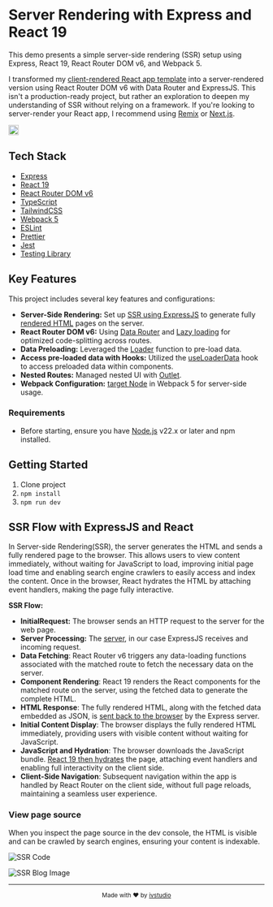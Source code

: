 # Server Rendering with Express and React 19

This demo presents a simple server-side rendering (SSR) setup using Express, React 19, React Router DOM v6, and Webpack 5.

I transformed my [client-rendered React app template](https://github.com/ivstudio/react-typescript-tailwindcss-webpack5-starter) into a server-rendered version using React Router DOM v6 with Data Router and ExpressJS. This isn't a production-ready project, but rather an exploration to deepen my understanding of SSR without relying on a framework. If you're looking to server-render your React app, I recommend using [Remix](https://remix.run/) or [Next.js](https://nextjs.org/).


<a href="https://twitter.com/ivstudio"><img src="https://img.shields.io/twitter/follow/ivstudio.svg?style=social&label=Follow&maxAge=3600" height="20"></a>

## Tech Stack

- [Express](https://expressjs.com/)
- [React 19](https://reactjs.org/)
- [React Router DOM v6](https://reactrouter.com/en/main)
- [TypeScript](https://www.typescriptlang.org/)
- [TailwindCSS](https://tailwindcss.com/)
- [Webpack 5](https://webpack.js.org/)
- [ESLint](https://eslint.org/)
- [Prettier](https://prettier.io/)
- [Jest](https://jestjs.io/)
- [Testing Library](https://testing-library.com/docs/react-testing-library/intro/) 

## Key Features

This project includes several key features and configurations:

- **Server-Side Rendering:** Set up [SSR using ExpressJS](https://github.com/ivstudio/ssr-express-react/blob/main/src/server/entry.server.ts) to generate fully [rendered HTML](https://github.com/ivstudio/ssr-express-react/blob/main/src/server/render.tsx) pages on the server.
- **React Router DOM v6:** Using [Data Router](https://reactrouter.com/en/main/guides/ssr) and [Lazy loading](https://github.com/ivstudio/ssr-express-react/blob/main/src/pages/About/About.tsx) for optimized code-splitting across routes.
- **Data Preloading:** Leveraged the [Loader](https://github.com/ivstudio/ssr-express-react/blob/main/src/routes.tsx) function to pre-load data.
- **Access pre-loaded data with Hooks:** Utilized the [useLoaderData](https://github.com/ivstudio/ssr-express-react/blob/main/src/pages/BlogRoll/BlogRoll.tsx) hook to access preloaded data within components.
- **Nested Routes:** Managed nested UI with [Outlet](https://github.com/ivstudio/ssr-express-react/blob/main/src/routes.tsx).
- **Webpack Configuration:**  [target Node](https://github.com/ivstudio/ssr-express-react/blob/main/webpack/webpack.server.ts) in Webpack 5 for server-side usage.

### Requirements

- Before starting, ensure you have [Node.js](https://nodejs.org/) v22.x or later and npm installed.

## Getting Started

1. Clone project
2. `npm install`
3. `npm run dev`


## SSR Flow with ExpressJS and React

In Server-side Rendering(SSR), the server generates the HTML and sends a fully rendered page to the browser. This allows users to view content immediately, without waiting for JavaScript to load, improving initial page load time and enabling search engine crawlers to easily access and index the content. Once in the browser, React hydrates the HTML by attaching event handlers, making the page fully interactive.


**SSR Flow:**

- **InitialRequest:** The browser sends an HTTP request to the server for the web page.
- **Server Processing:**  The [server](https://github.com/ivstudio/ssr-express-react/blob/main/src/server/entry.server.ts), in our case ExpressJS receives and incoming request.
- **Data Fetching**: React Router v6 triggers any data-loading functions associated with the matched route to fetch the necessary data on the server.
- **Component Rendering**: React 19 renders the React components for the matched route on the server, using the fetched data to generate the complete HTML.
- **HTML Response**: The fully rendered HTML, along with the fetched data embedded as JSON, is [sent back to the browser](https://github.com/ivstudio/ssr-express-react/blob/main/src/server/render.tsx) by the Express server.
- **Initial Content Display**: The browser displays the fully rendered HTML immediately, providing users with visible content without waiting for JavaScript.
- **JavaScript and Hydration**: The browser downloads the JavaScript bundle. [React 19 then hydrates](https://github.com/ivstudio/ssr-express-react/blob/main/src/entry.client.tsx) the page, attaching event handlers and enabling full interactivity on the client side.
- **Client-Side Navigation**: Subsequent navigation within the app is handled by React Router on the client side, without full page reloads, maintaining a seamless user experience.

### View page source

When you inspect the page source in the dev console, the HTML is visible and can be crawled by search engines, ensuring your content is indexable.

![SSR Code](https://ivstudio.s3.amazonaws.com/app/blog/ssr-code.webp)

![SSR Blog Image](https://ivstudio.s3.amazonaws.com/app/blog/ssr-blog.webp)

---

<p align="center"><sup>Made with ♥ by <a href="https://ivstudio.com">ivstudio</a></sup></p>
